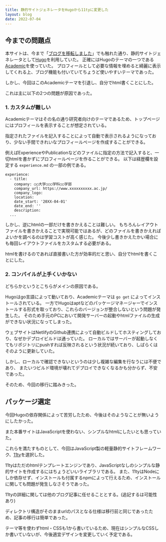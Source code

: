 ```yaml
---
title: 静的サイトジェネレータをHugoから11tyに変更した
layout: blog
date: 2022-07-04
---
```


## 今までの問題点

本サイトは、今まで「[ブログを移転しました](https://www.ebiyuu.com/post/2021/06/blog-move/)」でも触れた通り、静的サイトジェネレータとして[Hugo](https://gohugo.io/)を利用していた。
正確にはHugoのテーマの一つである[Academic](https://academic-demo.netlify.app/)を使っていた。
プロフィールとして必要な情報を埋めると綺麗に表示してくれる上、ブログ機能も付いていてちょうど使いやすいテーマであった。

しかし、今回はこのAcademicテーマを引退し、自分でhtml書くことにした。

これは主に以下の2つの問題が原因であった。

### 1. カスタムが難しい

Academicテーマはその名の通り研究者向けのテーマであるため、トップページにはプロフィールを表示することが想定されている。

指定されたファイルを記入することによって自動で表示されるようになっており、少ない手間できれいなプロフィールページを作成することができる。

例えばExperienceやPublicationなどのファイルに指定の方法で記入すると、一切htmlを書かずにプロフィールページを作ることができる。
以下は経歴欄を設定する `experience.md` の一部の例である。

```
experience:
  - title:
    company: ○○大学○○○学科○○学部
    company_url: https://www.xxxxxxxxxx.ac.jp/
    company_logo:
    location:
    date_start: '20XX-04-01'
    date_end: ''
    description:
  ...
```

しかし、逆にhtmlの一部だけを書きかえることは難しい。
もちろんレイアウトファイルを書きかえることで実現可能ではあるが、どのファイルを書きかえればよいかを調べるのは学習コストが高く感じた。
今後少し書きかえたかい場合にも毎回レイアウトファイルをカスタムする必要がある。

htmlを書けるのであれば直接書いた方が効率的だと思い、自分でhtmlを書くことにした。

### 2. コンパイルが上手くいかない

どちらかというとこちらがメインの原因である。

Hugoはgo言語によって動いており、Academicテーマは `go get` によってインストールされている。
一方でHugoはaptなどのパッケージマネージャーでインストールする形式を取っており、これらのバージョンが整合しないという問題が発生した。
そのため手元のPCにおいて開発サーバーの起動やhtmlファイルの生成ができない状況になってしまった。

ウェブサイトはNetlifyのGithub連携によって自動ビルドしてホスティングしており、なぜかデプロイビルドは通っていた。
ローカルではサーバーが起動しなくてもリポジトリにpushすれば反映されるという状況が続いており、しばらくはそのように更新していた。

しかし、ローカルで確認できないというのは少し複雑な編集を行なうには不便であり、
またいつビルド環境が壊れてデプロイできなくなるかも分からず、不安であった。

そのため、今回の移行に踏みきった。

## パッケージ選定

今回Hugoの依存関係によって苦労したため、今後はそのようなことが無いようにしたかった。


また本番サイトはJavaScriptを使わない、シンプルなhtmlにしたいとも思っていた。

これらを満たすものとして、今回はJavaScript製の軽量静的サイトフレームワーク、[11ty](https://www.11ty.dev/)を選択した。

11tyはただのhtmlテンプレートエンジンであり、JavaScriptなしのシンプルな静的サイトを作成するにはちょうどいいライブラリである。
また、11tyはNodeにしか依存せず、インストールも付属するnpmによって行えるため、インストールに関しても問題が発生しなさそうであった。

11tyの詳細に関しては他のブログ記事に任せることとする。(追記するは可能性あり)

ディレクトリ構造がそのままurlのパスとなる仕様は移行前と同じであったため、記事の移行は簡単であった。

テーマ等を使わずhtml・CSSも1から書いているため、現在はシンプルなCSSしか書いていないが、今後適宜デザインを変更していく予定である。

